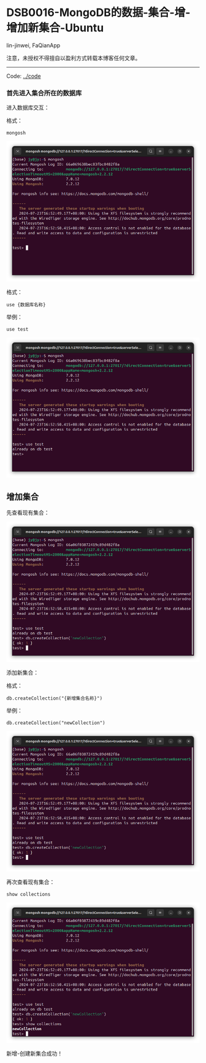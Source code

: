 # DSB0016-MongoDB的数据-集合-增-增加新集合-Ubuntu
lin-jinwei, FaQianApp

注意，未授权不得擅自以盈利方式转载本博客任何文章。

---

Code: [../code](../code)

### 首先进入集合所在的数据库

进入数据库交互：

格式：
```mongodb
mongosh
```

![alt text](image-272.png)

格式：
```mongodb
use {数据库名称}
```

举例：
```mongodb
use test
```

![alt text](image-273.png)

## 增加集合

先查看现有集合：

![alt text](image-279.png)

添加新集合：

格式：
```mongodb
db.createCollection("{新增集合名称}")
```

举例：
```mongodb
db.createCollection("newCollection")
```

![alt text](image-279.png)

再次查看现有集合：

```mongodb
show collections
```

![alt text](image-280.png)

新增-创建新集合成功！
